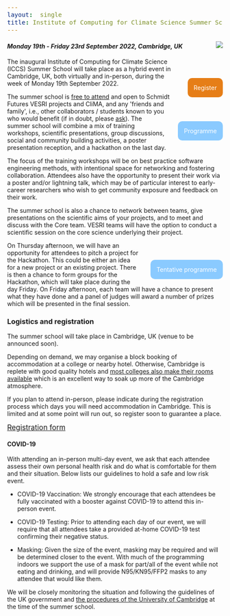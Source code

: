 ```yaml
---
layout:  single
title: Institute of Computing for Climate Science Summer School 2022
---
```

<style>
div {
  font-size:12.5pt;
  text-align:justify;
}
td {
  font-size:11pt;
}
table {
  width: 110%;
}
.page__title {
  margin-top: 1em;
  margin-bottom: 0em;
}
.floater {
  float:right;
  margin-left: 2em;
  margin-bottom: 2em;
}
a.button {
  background: rgb(230, 126, 23);
  padding: 1em;
  border-radius: 10px;
  color: white;
  text-decoration: none;
  cursor: pointer;
  display: block-level;
  margin-top: 3em;
  margin-bottom: 1em;
  clear: right;
}
a.button:hover {
  background: rgb(245, 152, 66);
}
a.button:active {
  background: rgb(214, 127, 47);
}
a.programme {
  background: rgb(138, 202, 255);  
}
a.programme:hover {
  background: rgb(153, 209, 255);  
}
a.programme:active {
  background: rgb(102, 186, 255);  
}
</style>

<img src="https://live.staticflickr.com/65535/48142231042_2ffd1bf1ba_m.jpg" class="floater /">

<a href="https://web.miniextensions.com/FYT8fFDcuuDlvWEN6Cdg" class="button floater">Register</a>
<a href="https://cambridge-iccs.github.io/summerschool-programme.html" class="button floater programme">Programme</a>

<h4><i>Monday 19th - Friday 23rd September 2022, Cambridge, UK</i></h4>




The inaugural Institute of Computing for Climate Science (ICCS) Summer School will take place as a hybrid event in Cambridge, UK, both virtually and in-person, during the week of Monday 19th September 2022.

The summer school is <span style="text-decoration:underline">free to attend</span> and open to Schmidt Futures VESRI projects and CliMA, and any 'friends and family', i.e., other collaborators / students known to you who would benefit (if in doubt, please [ask](mailto:dao29@cam.ac.uk)). The summer school will combine a mix of training workshops, scientific
presentations, group discussions, social and community building activities, a poster presentation reception, and a hackathon on the last day. 

The focus of the training workshops will be on best practice software engineering methods, with intentional space for networking and fostering collaboration.
Attendees also have the opportunity to present their work via a poster and/or lightning talk, which 
may be of particular interest to early-career researchers who wish to get community exposure and feedback on their work.

The summer school is also a chance to network between teams, give presentations on the scientific aims of your projects, and to meet and discuss with the Core team. VESRI teams will have the option to conduct a scientific session on the core science underlying their project.


<a href="https://cambridge-iccs.github.io/summerschool-programme.html" class="button floater programme">Tentative programme</a>

<!--
The current sketch of the programme is as follows:

|                | Morning                    | Afternoon                                       |
| -------------- | -------                    | ----------------------------------------------- |
| Mon 19th    | <i><span style='color:#999;'>Arrival</span>                           | Poster reception with lunch + Welcome keynote + Science talk |
| Tue 20th   | Training workshops (x2)    | Training workshop + scientific session + discussion groups |
| Wed 21st | Training workshop + scientific session  | Lightning talks + __Excursion ([punting](https://en.wikipedia.org/wiki/Punt_(boat)) tour) followed by banquet in college__ |
| Thu 22nd  | Training workshop + scientific session | Discussion groups + Lightning talks + Hackathon pitches |
| Fri 23rd    | Hackathon | Hackathon + presentations, culminating in prizes |

Likely training workshop topics:

  * Verification and testing
  * Pairing and code review
  * Using Git and GitHub effectively
  * Training machine learning models
  * "Green in Code" course (how to write less resource intensive code)
-->

On Thursday afternoon, we will have an opportunity for attendees to pitch a project for the Hackathon. This could
be either an idea for a new project or an existing project. There is then a chance to form groups for the
Hackathon, which will take place during the day Friday. On Friday afternoon, each team will have a chance to present
what they have done and a panel of judges will award a number of prizes which will be presented in the final
session.

### Logistics and registration

The summer school will take place in Cambridge, UK (venue to be announced soon).
  
Depending on demand, we may organise a block booking of accommodation at a college or nearby hotel. Otherwise, Cambridge is replete with good quality hotels and [most colleges also make their rooms available](https://www.universityrooms.com/en-GB/city/cambridge/home/?gclid=Cj0KCQjw-JyUBhCuARIsANUqQ_KO7BKHd9D9yhAt5q80cBarTw0ltRwbJ-GHXpl-zjx4eiIgEqdPeJQaAjzcEALw_wcB) which is an excellent way to soak up more of the Cambridge atmosphere.

If you plan to attend in-person, please indicate during the registration process which days you will need accommodation in Cambridge. This is limited and at some point will run out, so register soon to guarantee a place.

<span style="font-size:larger;">[Registration form](https://web.miniextensions.com/FYT8fFDcuuDlvWEN6Cdg)</span>
  
#### COVID-19
  
With attending an in-person multi-day event, we ask that each attendee assess their own personal health risk and do what is comfortable for them and their situation. Below lists our guidelines to hold a safe and low risk event.

- COVID-19 Vaccination: We strongly encourage that each attendees be fully vaccinated with a booster against COVID-19 to attend this in-person event.

- COVID-19 Testing: Prior to attending each day of our event, we will require that all attendees take a provided at-home COVID-19 test confirming their negative status.
  
- Masking: Given the size of the event, masking may be required and will be determined closer to the event. With much of the programming indoors we support the use of a mask for part/all of the event while not eating and drinking, and will provide N95/KN95/FFP2 masks to any attendee that would like them. 

We will be closely monitoring the situation and following the guidelines of the UK government and [the procedures of the University of Cambridge](https://www.cam.ac.uk/coronavirus) at the time of the summer school.
  


